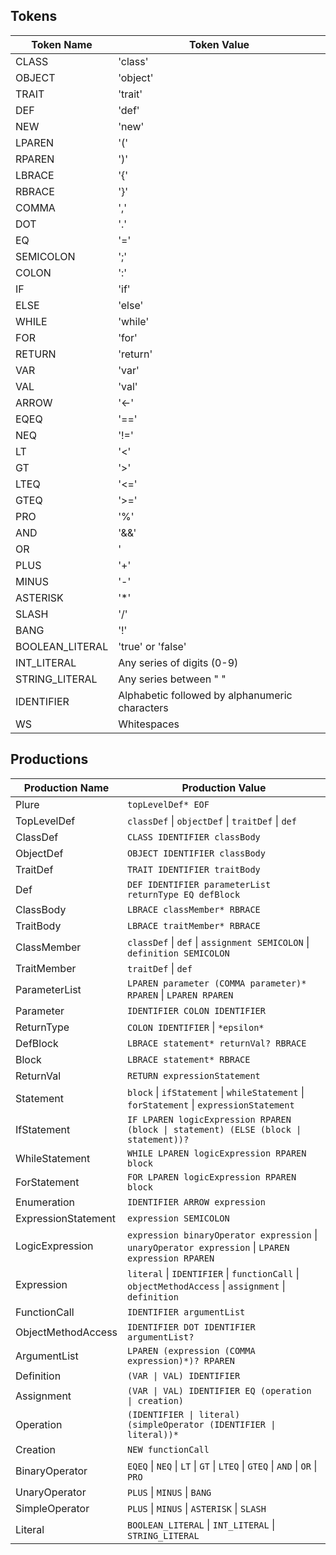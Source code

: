 ## Tokens

| Token Name       | Token Value                  |
|------------------|------------------------------|
| CLASS            | 'class'                      |
| OBJECT           | 'object'                     |
| TRAIT            | 'trait'                      |
| DEF              | 'def'                        |
| NEW              | 'new'                        |
| LPAREN           | '('                          |
| RPAREN           | ')'                          |
| LBRACE           | '{'                          |
| RBRACE           | '}'                          |
| COMMA            | ','                          |
| DOT              | '.'                          |
| EQ               | '='                          |
| SEMICOLON        | ';'                          |
| COLON            | ':'                          |
| IF               | 'if'                         |
| ELSE             | 'else'                       |
| WHILE            | 'while'                      |
| FOR              | 'for'                        |
| RETURN           | 'return'                     |
| VAR              | 'var'                        |
| VAL              | 'val'                        |
| ARROW            | '<-'                         |
| EQEQ             | '=='                         |
| NEQ              | '!='                         |
| LT               | '<'                          |
| GT               | '>'                          |
| LTEQ             | '<='                         |
| GTEQ             | '>='                         |
| PRO              | '%'                          |
| AND              | '&&'                         |
| OR               | '||'                         |
| PLUS             | '+'                          |
| MINUS            | '-'                          |
| ASTERISK         | '*'                          |
| SLASH            | '/'                          |
| BANG             | '!'                          |
| BOOLEAN_LITERAL  | 'true' or 'false'            |
| INT_LITERAL      | Any series of digits (0-9)   |
| STRING_LITERAL   | Any series between " "        |
| IDENTIFIER       | Alphabetic followed by alphanumeric characters |
| WS               | Whitespaces                  |

## Productions


| Production Name  | Production Value                                                                                                        |
|------------------|-------------------------------------------------------------------------------------------------------------------------|
| Plure            | `topLevelDef* EOF`                                                                                                      |
| TopLevelDef      | `classDef` &#124; `objectDef` &#124; `traitDef` &#124; `def`                                                            |
| ClassDef         | `CLASS IDENTIFIER classBody`                                                                                            |
| ObjectDef        | `OBJECT IDENTIFIER classBody`                                                                                           |
| TraitDef         | `TRAIT IDENTIFIER traitBody`                                                                                            |
| Def              | `DEF IDENTIFIER parameterList returnType EQ defBlock`                                                                   |
| ClassBody        | `LBRACE classMember* RBRACE`                                                                                            |
| TraitBody        | `LBRACE traitMember* RBRACE`                                                                                            |
| ClassMember      | `classDef` &#124; `def` &#124; `assignment SEMICOLON` &#124; `definition SEMICOLON`                                     |
| TraitMember      | `traitDef` &#124; `def`                                                                                                 |
| ParameterList    | `LPAREN parameter (COMMA parameter)* RPAREN` &#124; `LPAREN RPAREN`                                                     |
| Parameter        | `IDENTIFIER COLON IDENTIFIER`                                                                                           |
| ReturnType       | `COLON IDENTIFIER` &#124; `*epsilon*`                                                                                     |
| DefBlock         | `LBRACE statement* returnVal? RBRACE`                                                                                   |
| Block            | `LBRACE statement* RBRACE`                                                                                              |
| ReturnVal        | `RETURN expressionStatement`                                                                                            |
| Statement        | `block` &#124; `ifStatement` &#124; `whileStatement` &#124; `forStatement` &#124; `expressionStatement`                 |
| IfStatement      | `IF LPAREN logicExpression RPAREN (block \| statement) (ELSE (block \| statement))?`                            |
| WhileStatement   | `WHILE LPAREN logicExpression RPAREN block`                                                                             |
| ForStatement     | `FOR LPAREN logicExpression RPAREN block`                                                                               |
| Enumeration      | `IDENTIFIER ARROW expression`                                                                                           |
| ExpressionStatement | `expression SEMICOLON`                                                                                                  |
| LogicExpression  | `expression binaryOperator expression` &#124; `unaryOperator expression` &#124; `LPAREN expression RPAREN`              |
| Expression       | `literal` &#124; `IDENTIFIER` &#124; `functionCall` &#124; `objectMethodAccess` &#124; `assignment` &#124; `definition` |
| FunctionCall     | `IDENTIFIER argumentList`                                                                                               |
| ObjectMethodAccess | `IDENTIFIER DOT IDENTIFIER argumentList?`                                                                               |
| ArgumentList     | `LPAREN (expression (COMMA expression)*)? RPAREN`                                                                       |
| Definition       | `(VAR \| VAL) IDENTIFIER`                                                                                           |
| Assignment       | `(VAR \| VAL) IDENTIFIER EQ (operation \| creation)`                                                            |
| Operation        | `(IDENTIFIER \| literal) (simpleOperator (IDENTIFIER \| literal))*`                                             |
| Creation         | `NEW functionCall`                                                                                                      |
| BinaryOperator   | `EQEQ` &#124; `NEQ` &#124; `LT` &#124; `GT` &#124; `LTEQ` &#124; `GTEQ` &#124; `AND` &#124; `OR` &#124; `PRO`           |
| UnaryOperator    | `PLUS` &#124; `MINUS` &#124; `BANG`                                                                                     |
| SimpleOperator   | `PLUS` &#124; `MINUS` &#124; `ASTERISK` &#124; `SLASH`                                                                  |
| Literal          | `BOOLEAN_LITERAL` &#124; `INT_LITERAL` &#124; `STRING_LITERAL`                                                          |
